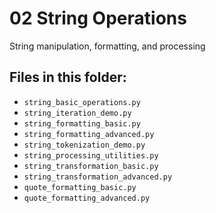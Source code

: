 # 02 String Operations

String manipulation, formatting, and processing

## Files in this folder:

- `string_basic_operations.py`
- `string_iteration_demo.py`
- `string_formatting_basic.py`
- `string_formatting_advanced.py`
- `string_tokenization_demo.py`
- `string_processing_utilities.py`
- `string_transformation_basic.py`
- `string_transformation_advanced.py`
- `quote_formatting_basic.py`
- `quote_formatting_advanced.py`

